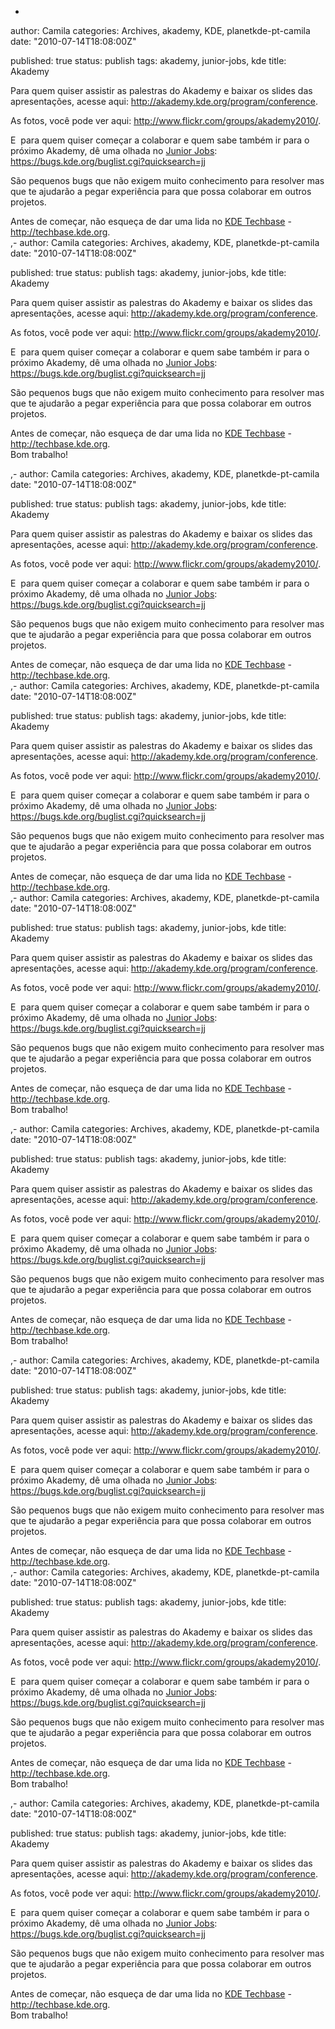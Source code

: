-
author: Camila
categories: Archives, akademy, KDE, planetkde-pt-camila
date: "2010-07-14T18:08:00Z"
 
published: true
status: publish
tags: akademy, junior-jobs, kde
title: Akademy


<p>Para quem quiser assistir as palestras do Akademy e baixar os slides das apresentações, acesse aqui: <a title="Akademy Conference" href="http://akademy.kde.org/program/conference" target="_blank">http://akademy.kde.org/program/conference</a>.</p>
<p>As fotos, você pode ver aqui: <a title="Fotos Akademy 2010" href="http://www.flickr.com/groups/akademy2010/" target="_blank">http://www.flickr.com/groups/akademy2010/</a>.</p>
<p>E  para quem quiser começar a colaborar e quem sabe também ir para o próximo Akademy, dê uma olhada no <a title="Junior Jobs" href="https://bugs.kde.org/buglist.cgi?quicksearch=jj" target="_blank">Junior Jobs</a>: <a title="Junior Jobs" href="https://bugs.kde.org/buglist.cgi?quicksearch=jj" target="_blank">https://bugs.kde.org/buglist.cgi?quicksearch=jj</a></p>
<p>São pequenos bugs que não exigem muito conhecimento para resolver mas que te ajudarão a pegar experiência para que possa colaborar em outros projetos.</p>
<p>Antes de começar, não esqueça de dar uma lida no <a title="KDE Techbase" href="http://techbase.kde.org/Welcome_to_KDE_TechBase" target="_blank">KDE Techbase</a> - <a title="KDE Techbase" href="http://techbase.kde.org" target="_blank">http://techbase.kde.org</a>.<br />,-
author: Camila
categories: Archives, akademy, KDE, planetkde-pt-camila
date: "2010-07-14T18:08:00Z"
 
published: true
status: publish
tags: akademy, junior-jobs, kde
title: Akademy


<p>Para quem quiser assistir as palestras do Akademy e baixar os slides das apresentações, acesse aqui: <a title="Akademy Conference" href="http://akademy.kde.org/program/conference" target="_blank">http://akademy.kde.org/program/conference</a>.</p>
<p>As fotos, você pode ver aqui: <a title="Fotos Akademy 2010" href="http://www.flickr.com/groups/akademy2010/" target="_blank">http://www.flickr.com/groups/akademy2010/</a>.</p>
<p>E  para quem quiser começar a colaborar e quem sabe também ir para o próximo Akademy, dê uma olhada no <a title="Junior Jobs" href="https://bugs.kde.org/buglist.cgi?quicksearch=jj" target="_blank">Junior Jobs</a>: <a title="Junior Jobs" href="https://bugs.kde.org/buglist.cgi?quicksearch=jj" target="_blank">https://bugs.kde.org/buglist.cgi?quicksearch=jj</a></p>
<p>São pequenos bugs que não exigem muito conhecimento para resolver mas que te ajudarão a pegar experiência para que possa colaborar em outros projetos.</p>
<p>Antes de começar, não esqueça de dar uma lida no <a title="KDE Techbase" href="http://techbase.kde.org/Welcome_to_KDE_TechBase" target="_blank">KDE Techbase</a> - <a title="KDE Techbase" href="http://techbase.kde.org" target="_blank">http://techbase.kde.org</a>.<br />
Bom trabalho!</p>,-
author: Camila
categories: Archives, akademy, KDE, planetkde-pt-camila
date: "2010-07-14T18:08:00Z"
 
published: true
status: publish
tags: akademy, junior-jobs, kde
title: Akademy


<p>Para quem quiser assistir as palestras do Akademy e baixar os slides das apresentações, acesse aqui: <a title="Akademy Conference" href="http://akademy.kde.org/program/conference" target="_blank">http://akademy.kde.org/program/conference</a>.</p>
<p>As fotos, você pode ver aqui: <a title="Fotos Akademy 2010" href="http://www.flickr.com/groups/akademy2010/" target="_blank">http://www.flickr.com/groups/akademy2010/</a>.</p>
<p>E  para quem quiser começar a colaborar e quem sabe também ir para o próximo Akademy, dê uma olhada no <a title="Junior Jobs" href="https://bugs.kde.org/buglist.cgi?quicksearch=jj" target="_blank">Junior Jobs</a>: <a title="Junior Jobs" href="https://bugs.kde.org/buglist.cgi?quicksearch=jj" target="_blank">https://bugs.kde.org/buglist.cgi?quicksearch=jj</a></p>
<p>São pequenos bugs que não exigem muito conhecimento para resolver mas que te ajudarão a pegar experiência para que possa colaborar em outros projetos.</p>
<p>Antes de começar, não esqueça de dar uma lida no <a title="KDE Techbase" href="http://techbase.kde.org/Welcome_to_KDE_TechBase" target="_blank">KDE Techbase</a> - <a title="KDE Techbase" href="http://techbase.kde.org" target="_blank">http://techbase.kde.org</a>.<br />,-
author: Camila
categories: Archives, akademy, KDE, planetkde-pt-camila
date: "2010-07-14T18:08:00Z"
 
published: true
status: publish
tags: akademy, junior-jobs, kde
title: Akademy


<p>Para quem quiser assistir as palestras do Akademy e baixar os slides das apresentações, acesse aqui: <a title="Akademy Conference" href="http://akademy.kde.org/program/conference" target="_blank">http://akademy.kde.org/program/conference</a>.</p>
<p>As fotos, você pode ver aqui: <a title="Fotos Akademy 2010" href="http://www.flickr.com/groups/akademy2010/" target="_blank">http://www.flickr.com/groups/akademy2010/</a>.</p>
<p>E  para quem quiser começar a colaborar e quem sabe também ir para o próximo Akademy, dê uma olhada no <a title="Junior Jobs" href="https://bugs.kde.org/buglist.cgi?quicksearch=jj" target="_blank">Junior Jobs</a>: <a title="Junior Jobs" href="https://bugs.kde.org/buglist.cgi?quicksearch=jj" target="_blank">https://bugs.kde.org/buglist.cgi?quicksearch=jj</a></p>
<p>São pequenos bugs que não exigem muito conhecimento para resolver mas que te ajudarão a pegar experiência para que possa colaborar em outros projetos.</p>
<p>Antes de começar, não esqueça de dar uma lida no <a title="KDE Techbase" href="http://techbase.kde.org/Welcome_to_KDE_TechBase" target="_blank">KDE Techbase</a> - <a title="KDE Techbase" href="http://techbase.kde.org" target="_blank">http://techbase.kde.org</a>.<br />,-
author: Camila
categories: Archives, akademy, KDE, planetkde-pt-camila
date: "2010-07-14T18:08:00Z"
 
published: true
status: publish
tags: akademy, junior-jobs, kde
title: Akademy


<p>Para quem quiser assistir as palestras do Akademy e baixar os slides das apresentações, acesse aqui: <a title="Akademy Conference" href="http://akademy.kde.org/program/conference" target="_blank">http://akademy.kde.org/program/conference</a>.</p>
<p>As fotos, você pode ver aqui: <a title="Fotos Akademy 2010" href="http://www.flickr.com/groups/akademy2010/" target="_blank">http://www.flickr.com/groups/akademy2010/</a>.</p>
<p>E  para quem quiser começar a colaborar e quem sabe também ir para o próximo Akademy, dê uma olhada no <a title="Junior Jobs" href="https://bugs.kde.org/buglist.cgi?quicksearch=jj" target="_blank">Junior Jobs</a>: <a title="Junior Jobs" href="https://bugs.kde.org/buglist.cgi?quicksearch=jj" target="_blank">https://bugs.kde.org/buglist.cgi?quicksearch=jj</a></p>
<p>São pequenos bugs que não exigem muito conhecimento para resolver mas que te ajudarão a pegar experiência para que possa colaborar em outros projetos.</p>
<p>Antes de começar, não esqueça de dar uma lida no <a title="KDE Techbase" href="http://techbase.kde.org/Welcome_to_KDE_TechBase" target="_blank">KDE Techbase</a> - <a title="KDE Techbase" href="http://techbase.kde.org" target="_blank">http://techbase.kde.org</a>.<br />
Bom trabalho!</p>,-
author: Camila
categories: Archives, akademy, KDE, planetkde-pt-camila
date: "2010-07-14T18:08:00Z"
 
published: true
status: publish
tags: akademy, junior-jobs, kde
title: Akademy


<p>Para quem quiser assistir as palestras do Akademy e baixar os slides das apresentações, acesse aqui: <a title="Akademy Conference" href="http://akademy.kde.org/program/conference" target="_blank">http://akademy.kde.org/program/conference</a>.</p>
<p>As fotos, você pode ver aqui: <a title="Fotos Akademy 2010" href="http://www.flickr.com/groups/akademy2010/" target="_blank">http://www.flickr.com/groups/akademy2010/</a>.</p>
<p>E  para quem quiser começar a colaborar e quem sabe também ir para o próximo Akademy, dê uma olhada no <a title="Junior Jobs" href="https://bugs.kde.org/buglist.cgi?quicksearch=jj" target="_blank">Junior Jobs</a>: <a title="Junior Jobs" href="https://bugs.kde.org/buglist.cgi?quicksearch=jj" target="_blank">https://bugs.kde.org/buglist.cgi?quicksearch=jj</a></p>
<p>São pequenos bugs que não exigem muito conhecimento para resolver mas que te ajudarão a pegar experiência para que possa colaborar em outros projetos.</p>
<p>Antes de começar, não esqueça de dar uma lida no <a title="KDE Techbase" href="http://techbase.kde.org/Welcome_to_KDE_TechBase" target="_blank">KDE Techbase</a> - <a title="KDE Techbase" href="http://techbase.kde.org" target="_blank">http://techbase.kde.org</a>.<br />
Bom trabalho!</p>,-
author: Camila
categories: Archives, akademy, KDE, planetkde-pt-camila
date: "2010-07-14T18:08:00Z"
 
published: true
status: publish
tags: akademy, junior-jobs, kde
title: Akademy


<p>Para quem quiser assistir as palestras do Akademy e baixar os slides das apresentações, acesse aqui: <a title="Akademy Conference" href="http://akademy.kde.org/program/conference" target="_blank">http://akademy.kde.org/program/conference</a>.</p>
<p>As fotos, você pode ver aqui: <a title="Fotos Akademy 2010" href="http://www.flickr.com/groups/akademy2010/" target="_blank">http://www.flickr.com/groups/akademy2010/</a>.</p>
<p>E  para quem quiser começar a colaborar e quem sabe também ir para o próximo Akademy, dê uma olhada no <a title="Junior Jobs" href="https://bugs.kde.org/buglist.cgi?quicksearch=jj" target="_blank">Junior Jobs</a>: <a title="Junior Jobs" href="https://bugs.kde.org/buglist.cgi?quicksearch=jj" target="_blank">https://bugs.kde.org/buglist.cgi?quicksearch=jj</a></p>
<p>São pequenos bugs que não exigem muito conhecimento para resolver mas que te ajudarão a pegar experiência para que possa colaborar em outros projetos.</p>
<p>Antes de começar, não esqueça de dar uma lida no <a title="KDE Techbase" href="http://techbase.kde.org/Welcome_to_KDE_TechBase" target="_blank">KDE Techbase</a> - <a title="KDE Techbase" href="http://techbase.kde.org" target="_blank">http://techbase.kde.org</a>.<br />,-
author: Camila
categories: Archives, akademy, KDE, planetkde-pt-camila
date: "2010-07-14T18:08:00Z"
 
published: true
status: publish
tags: akademy, junior-jobs, kde
title: Akademy


<p>Para quem quiser assistir as palestras do Akademy e baixar os slides das apresentações, acesse aqui: <a title="Akademy Conference" href="http://akademy.kde.org/program/conference" target="_blank">http://akademy.kde.org/program/conference</a>.</p>
<p>As fotos, você pode ver aqui: <a title="Fotos Akademy 2010" href="http://www.flickr.com/groups/akademy2010/" target="_blank">http://www.flickr.com/groups/akademy2010/</a>.</p>
<p>E  para quem quiser começar a colaborar e quem sabe também ir para o próximo Akademy, dê uma olhada no <a title="Junior Jobs" href="https://bugs.kde.org/buglist.cgi?quicksearch=jj" target="_blank">Junior Jobs</a>: <a title="Junior Jobs" href="https://bugs.kde.org/buglist.cgi?quicksearch=jj" target="_blank">https://bugs.kde.org/buglist.cgi?quicksearch=jj</a></p>
<p>São pequenos bugs que não exigem muito conhecimento para resolver mas que te ajudarão a pegar experiência para que possa colaborar em outros projetos.</p>
<p>Antes de começar, não esqueça de dar uma lida no <a title="KDE Techbase" href="http://techbase.kde.org/Welcome_to_KDE_TechBase" target="_blank">KDE Techbase</a> - <a title="KDE Techbase" href="http://techbase.kde.org" target="_blank">http://techbase.kde.org</a>.<br />
Bom trabalho!</p>,-
author: Camila
categories: Archives, akademy, KDE, planetkde-pt-camila
date: "2010-07-14T18:08:00Z"
 
published: true
status: publish
tags: akademy, junior-jobs, kde
title: Akademy


<p>Para quem quiser assistir as palestras do Akademy e baixar os slides das apresentações, acesse aqui: <a title="Akademy Conference" href="http://akademy.kde.org/program/conference" target="_blank">http://akademy.kde.org/program/conference</a>.</p>
<p>As fotos, você pode ver aqui: <a title="Fotos Akademy 2010" href="http://www.flickr.com/groups/akademy2010/" target="_blank">http://www.flickr.com/groups/akademy2010/</a>.</p>
<p>E  para quem quiser começar a colaborar e quem sabe também ir para o próximo Akademy, dê uma olhada no <a title="Junior Jobs" href="https://bugs.kde.org/buglist.cgi?quicksearch=jj" target="_blank">Junior Jobs</a>: <a title="Junior Jobs" href="https://bugs.kde.org/buglist.cgi?quicksearch=jj" target="_blank">https://bugs.kde.org/buglist.cgi?quicksearch=jj</a></p>
<p>São pequenos bugs que não exigem muito conhecimento para resolver mas que te ajudarão a pegar experiência para que possa colaborar em outros projetos.</p>
<p>Antes de começar, não esqueça de dar uma lida no <a title="KDE Techbase" href="http://techbase.kde.org/Welcome_to_KDE_TechBase" target="_blank">KDE Techbase</a> - <a title="KDE Techbase" href="http://techbase.kde.org" target="_blank">http://techbase.kde.org</a>.<br />
Bom trabalho!</p>
